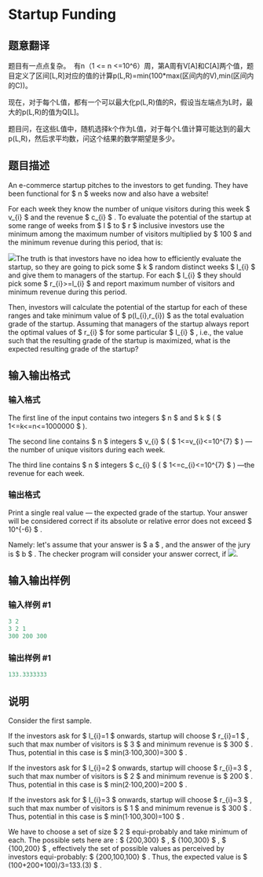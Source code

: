 # Startup Funding

## 题意翻译

题目有一点点复杂。  有n（1 <= n <=10^6）周，第A周有V[A]和C[A]两个值，题目定义了区间[L,R]对应的值的计算p(L,R)=min(100*max(区间内的V),min(区间内的C))。

现在，对于每个L值，都有一个可以最大化p(L,R)值的R，假设当左端点为L时，最大的p(L,R)的值为Q[L]。

题目问，在这些L值中，随机选择k个作为L值，对于每个L值计算可能达到的最大p(L,R)，然后求平均数，问这个结果的数学期望是多少。

## 题目描述

An e-commerce startup pitches to the investors to get funding. They have been functional for $ n $ weeks now and also have a website!

For each week they know the number of unique visitors during this week $ v_{i} $ and the revenue $ c_{i} $ . To evaluate the potential of the startup at some range of weeks from $ l $ to $ r $ inclusive investors use the minimum among the maximum number of visitors multiplied by $ 100 $ and the minimum revenue during this period, that is:

![](https://cdn.luogu.com.cn/upload/vjudge_pic/CF633E/d4c95097082aa3764e2e11310a38092f1681fe02.png)The truth is that investors have no idea how to efficiently evaluate the startup, so they are going to pick some $ k $ random distinct weeks $ l_{i} $ and give them to managers of the startup. For each $ l_{i} $ they should pick some $ r_{i}>=l_{i} $ and report maximum number of visitors and minimum revenue during this period.

Then, investors will calculate the potential of the startup for each of these ranges and take minimum value of $ p(l_{i},r_{i}) $ as the total evaluation grade of the startup. Assuming that managers of the startup always report the optimal values of $ r_{i} $ for some particular $ l_{i} $ , i.e., the value such that the resulting grade of the startup is maximized, what is the expected resulting grade of the startup?

## 输入输出格式

### 输入格式

The first line of the input contains two integers $ n $ and $ k $ ( $ 1<=k<=n<=1000000 $ ).

The second line contains $ n $ integers $ v_{i} $ ( $ 1<=v_{i}<=10^{7} $ ) — the number of unique visitors during each week.

The third line contains $ n $ integers $ c_{i} $ ( $ 1<=c_{i}<=10^{7} $ ) —the revenue for each week.

### 输出格式

Print a single real value — the expected grade of the startup. Your answer will be considered correct if its absolute or relative error does not exceed $ 10^{-6} $ .

Namely: let's assume that your answer is $ a $ , and the answer of the jury is $ b $ . The checker program will consider your answer correct, if ![](https://cdn.luogu.com.cn/upload/vjudge_pic/CF633E/259203790d90e969d73ec841bd0673c1e8e7d69a.png).

## 输入输出样例

### 输入样例 #1

```cpp
3 2
3 2 1
300 200 300

```
### 输出样例 #1

```cpp
133.3333333

```
## 说明

Consider the first sample.

If the investors ask for $ l_{i}=1 $ onwards, startup will choose $ r_{i}=1 $ , such that max number of visitors is $ 3 $ and minimum revenue is $ 300 $ . Thus, potential in this case is $ min(3·100,300)=300 $ .

If the investors ask for $ l_{i}=2 $ onwards, startup will choose $ r_{i}=3 $ , such that max number of visitors is $ 2 $ and minimum revenue is $ 200 $ . Thus, potential in this case is $ min(2·100,200)=200 $ .

If the investors ask for $ l_{i}=3 $ onwards, startup will choose $ r_{i}=3 $ , such that max number of visitors is $ 1 $ and minimum revenue is $ 300 $ . Thus, potential in this case is $ min(1·100,300)=100 $ .

We have to choose a set of size $ 2 $ equi-probably and take minimum of each. The possible sets here are : $ {200,300} $ , $ {100,300} $ , $ {100,200} $ , effectively the set of possible values as perceived by investors equi-probably: $ {200,100,100} $ . Thus, the expected value is $ (100+200+100)/3=133.(3) $ .

